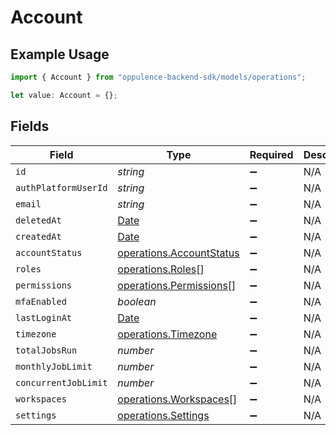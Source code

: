 # Account

## Example Usage

```typescript
import { Account } from "oppulence-backend-sdk/models/operations";

let value: Account = {};
```

## Fields

| Field                                                                                         | Type                                                                                          | Required                                                                                      | Description                                                                                   |
| --------------------------------------------------------------------------------------------- | --------------------------------------------------------------------------------------------- | --------------------------------------------------------------------------------------------- | --------------------------------------------------------------------------------------------- |
| `id`                                                                                          | *string*                                                                                      | :heavy_minus_sign:                                                                            | N/A                                                                                           |
| `authPlatformUserId`                                                                          | *string*                                                                                      | :heavy_minus_sign:                                                                            | N/A                                                                                           |
| `email`                                                                                       | *string*                                                                                      | :heavy_minus_sign:                                                                            | N/A                                                                                           |
| `deletedAt`                                                                                   | [Date](https://developer.mozilla.org/en-US/docs/Web/JavaScript/Reference/Global_Objects/Date) | :heavy_minus_sign:                                                                            | N/A                                                                                           |
| `createdAt`                                                                                   | [Date](https://developer.mozilla.org/en-US/docs/Web/JavaScript/Reference/Global_Objects/Date) | :heavy_minus_sign:                                                                            | N/A                                                                                           |
| `accountStatus`                                                                               | [operations.AccountStatus](../../models/operations/accountstatus.md)                          | :heavy_minus_sign:                                                                            | N/A                                                                                           |
| `roles`                                                                                       | [operations.Roles](../../models/operations/roles.md)[]                                        | :heavy_minus_sign:                                                                            | N/A                                                                                           |
| `permissions`                                                                                 | [operations.Permissions](../../models/operations/permissions.md)[]                            | :heavy_minus_sign:                                                                            | N/A                                                                                           |
| `mfaEnabled`                                                                                  | *boolean*                                                                                     | :heavy_minus_sign:                                                                            | N/A                                                                                           |
| `lastLoginAt`                                                                                 | [Date](https://developer.mozilla.org/en-US/docs/Web/JavaScript/Reference/Global_Objects/Date) | :heavy_minus_sign:                                                                            | N/A                                                                                           |
| `timezone`                                                                                    | [operations.Timezone](../../models/operations/timezone.md)                                    | :heavy_minus_sign:                                                                            | N/A                                                                                           |
| `totalJobsRun`                                                                                | *number*                                                                                      | :heavy_minus_sign:                                                                            | N/A                                                                                           |
| `monthlyJobLimit`                                                                             | *number*                                                                                      | :heavy_minus_sign:                                                                            | N/A                                                                                           |
| `concurrentJobLimit`                                                                          | *number*                                                                                      | :heavy_minus_sign:                                                                            | N/A                                                                                           |
| `workspaces`                                                                                  | [operations.Workspaces](../../models/operations/workspaces.md)[]                              | :heavy_minus_sign:                                                                            | N/A                                                                                           |
| `settings`                                                                                    | [operations.Settings](../../models/operations/settings.md)                                    | :heavy_minus_sign:                                                                            | N/A                                                                                           |
